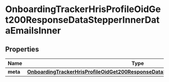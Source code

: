 

# OnboardingTrackerHrisProfileOidGet200ResponseDataStepperInnerDataEmailsInner


## Properties

| Name | Type | Description | Notes |
|------------ | ------------- | ------------- | -------------|
|**meta** | [**OnboardingTrackerHrisProfileOidGet200ResponseDataStepperInnerDataEmailsInnerMeta**](OnboardingTrackerHrisProfileOidGet200ResponseDataStepperInnerDataEmailsInnerMeta.md) |  |  [optional] |



